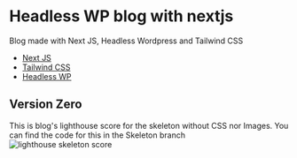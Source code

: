# Headless WP blog with nextjs

Blog made with Next JS, Headless Wordpress and Tailwind CSS
- [Next JS](https://nextjs.org/docs/getting-started)
- [Tailwind CSS](https://tailwindcss.com/)
- [Headless WP](https://es.wordpress.org/plugins/wp-rest-headless/)

## Version Zero
This is blog's lighthouse score for the skeleton without CSS nor Images. You can find the code for this in the Skeleton branch
<img src="public/img/skeleton-score.JPG" alt="lighthouse skeleton score" title="lighthouse skeleton score" />
